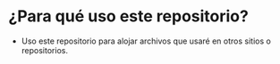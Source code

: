 # ¿Para qué uso este repositorio?
- Uso este repositorio para alojar archivos que usaré en otros sitios o repositorios.
